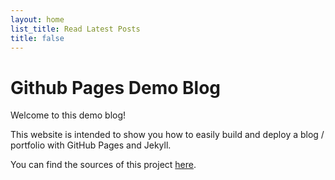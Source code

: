 ```yaml
---
layout: home
list_title: Read Latest Posts
title: false
---
```


# Github Pages Demo Blog

Welcome to this demo blog!

This website is intended to show you how to easily build and deploy a blog / portfolio with GitHub Pages and Jekyll.

You can find the sources of this project [here](https://github.com/SimonDosda/gp-blog).